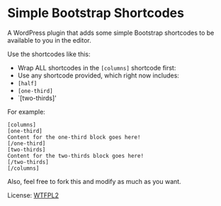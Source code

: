 Simple Bootstrap Shortcodes
===========================

A WordPress plugin that adds some simple Bootstrap shortcodes to be available to you in the editor.

Use the shortcodes like this:
 - Wrap ALL shortcodes in the `[columns]` shortcode first:
 - Use any shortcode provided, which right now includes:
  - `[half]`
  - `[one-third]`
  - `[two-thirds]'
  
For example:
```
[columns]
[one-third]
Content for the one-third block goes here!
[/one-third]
[two-thirds]
Content for the two-thirds block goes here!
[/two-thirds]
[/columns]
```
  
Also, feel free to fork this and modify as much as you want.

License: <a href="http://www.wtfpl.net/">WTFPL2</a>
